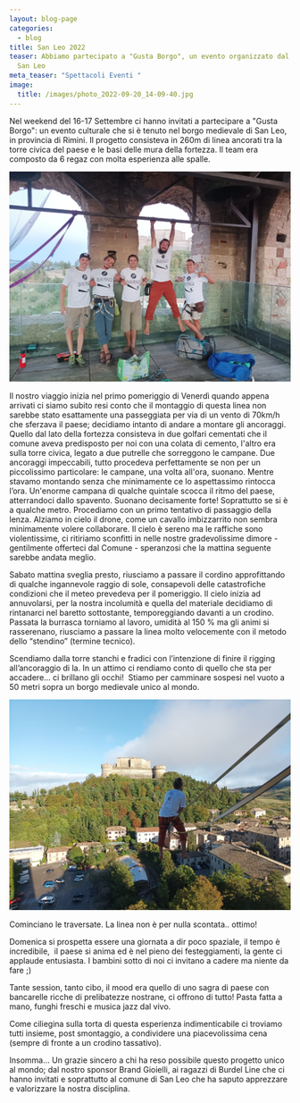 ```yaml
---
layout: blog-page
categories:
  - blog
title: San Leo 2022
teaser: Abbiamo partecipato a "Gusta Borgo", un evento organizzato dal comune di
  San Leo
meta_teaser: "Spettacoli Eventi "
image:
  title: /images/photo_2022-09-20_14-09-40.jpg
---
```

N﻿el weekend del 16-17 Settembre ci hanno invitati a partecipare a "Gusta Borgo": un evento culturale che si è tenuto nel borgo medievale di San Leo, in provincia di Rimini. Il progetto consisteva in 260m di linea ancorati tra la torre civica del paese e le basi delle mura della fortezza. Il team era composto da 6 regaz con molta esperienza alle spalle.

![](/images/img_1204.jpg)

I﻿l nostro viaggio inizia nel primo pomeriggio di Venerdì quando appena arrivati ci siamo subito resi conto che il montaggio di questa linea non sarebbe stato esattamente una passeggiata per via di un vento di 70km/h che sferzava il paese; decidiamo intanto di andare a montare gli ancoraggi. Quello dal lato della fortezza consisteva in due golfari cementati che il comune aveva predisposto per noi con una colata di cemento, l'altro era sulla torre civica, legato a due putrelle che sorreggono le campane. Due ancoraggi impeccabili, tutto procedeva perfettamente se non per un piccolissimo particolare: le campane, una volta all'ora, suonano. Mentre stavamo montando senza che minimamente ce lo aspettassimo rintocca l’ora. Un'enorme campana di qualche quintale scocca il ritmo del paese, atterrandoci dallo spavento. Suonano decisamente forte! Soprattutto se si è a qualche metro. Procediamo con un primo tentativo di passaggio della lenza. Alziamo in cielo il drone, come un cavallo imbizzarrito non sembra minimamente volere collaborare. Il cielo è sereno ma le raffiche sono violentissime, ci ritiriamo sconfitti in nelle nostre gradevolissime dimore - gentilmente offerteci dal Comune - speranzosi che la mattina seguente sarebbe andata meglio.

S﻿abato mattina sveglia presto, riusciamo a passare il cordino approfittando di qualche ingannevole raggio di sole, consapevoli delle catastrofiche condizioni che il meteo prevedeva per il pomeriggio. Il cielo inizia ad annuvolarsi, per la nostra incolumità e quella del materiale decidiamo di rintanarci nel baretto sottostante, temporeggiando davanti a un crodino. Passata la burrasca torniamo al lavoro, umidità al 150 % ma gli animi si rasserenano, riusciamo a passare la linea molto velocemente con il metodo dello “stendino” (termine tecnico). 

Scendiamo dalla torre stanchi e fradici con l’intenzione di finire il rigging all’ancoraggio di la. In un attimo ci rendiamo conto di quello che sta per accadere… ci brillano gli occhi!  Stiamo per camminare sospesi nel vuoto a 50 metri sopra un borgo medievale unico al mondo. 

![](/images/img_1227.jpg "Lo spot")

Cominciano le traversate. La linea non è per nulla scontata.. ottimo!

Domenica si prospetta essere una giornata a dir poco spaziale, il tempo è incredibile,  il paese si anima ed è nel pieno dei festeggiamenti, la gente ci applaude entusiasta. I bambini sotto di noi ci invitano a cadere ma niente da fare ;) 

Tante session, tanto cibo, il mood era quello di uno sagra di paese con bancarelle ricche di prelibatezze nostrane, ci offrono di tutto! Pasta fatta a mano, funghi freschi e musica jazz dal vivo. 

Come ciliegina sulla torta di questa esperienza indimenticabile ci troviamo tutti insieme, post smontaggio, a condividere una piacevolissima cena (sempre di fronte a un crodino tassativo).

Insomma… Un grazie sincero a chi ha reso possibile questo progetto unico al mondo; dal nostro sponsor Brand Gioielli, ai ragazzi di Burdel Line che ci hanno invitati e soprattutto al comune di San Leo che ha saputo apprezzare e valorizzare la nostra disciplina. 

<!--EndFragment-->